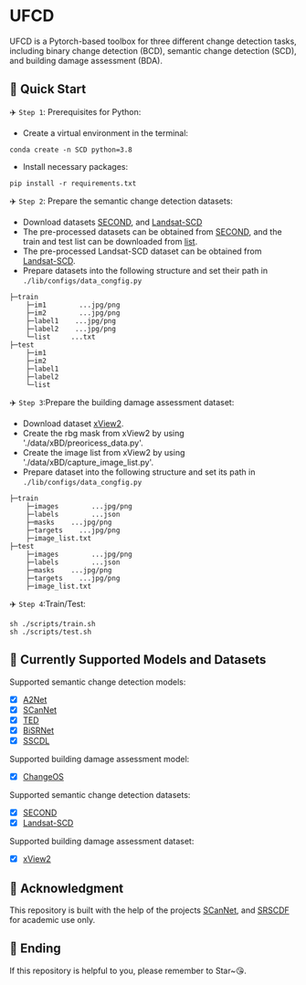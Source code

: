 

# UFCD

UFCD is a Pytorch-based toolbox for three different change detection tasks, including binary change detection (BCD), semantic change detection (SCD), and building damage assessment (BDA).

## 🍓 Quick Start

✈️ `Step 1`: Prerequisites for Python:
- Create a virtual environment in the terminal:
```shell
conda create -n SCD python=3.8
```
- Install necessary packages:
```shell
pip install -r requirements.txt
```

✈️ `Step 2`: Prepare the semantic change detection datasets:
- Download datasets [SECOND](https://ieeexplore.ieee.org/abstract/document/9555824), and [Landsat-SCD](https://figshare.com/articles/figure/Landsat-SCD_dataset_zip/19946135/1)
- The pre-processed datasets can be obtained from [SECOND](http://www.captain-whu.com/PROJECT/SCD/), and the train and test list can be  downloaded from [list](https://github.com/ggsDing/Bi-SRNet/tree/main/datasets).
- The pre-processed Landsat-SCD dataset can be obtained from [Landsat-SCD](https://drive.google.com/file/d/11CkLhakNtfaBH78SGTHxcXKNsBM524H5/view).
- Prepare datasets into the following structure and set their path in `./lib/configs/data_congfig.py`
```
├─train
    ├─im1        ...jpg/png
    ├─im2        ...jpg/png
    ├─label1    ...jpg/png
    ├─label2    ...jpg/png
    └─list     ...txt
├─test
    ├─im1        
    ├─im2        
    ├─label1    
    ├─label2   
    └─list     
```
✈️ `Step 3`:Prepare the building damage assessment dataset:
- Download dataset [xView2](https://openaccess.thecvf.com/content_CVPRW_2019/papers/cv4gc/Gupta_Creating_xBD_A_Dataset_for_Assessing_Building_Damage_from_Satellite_CVPRW_2019_paper.pdf).
- Create the rbg mask from xView2 by using './data/xBD/preoricess_data.py'.
- Create the image list from xView2 by using './data/xBD/capture_image_list.py'.
- Prepare dataset into the following structure and set its path in `./lib/configs/data_congfig.py`
```
├─train
    ├─images        ...jpg/png
    ├─labels        ...json
    ├─masks    ...jpg/png
    ├─targets    ...jpg/png
    ├─image_list.txt     
├─test
    ├─images        ...jpg/png
    ├─labels        ...json
    ├─masks    ...jpg/png
    ├─targets    ...jpg/png
    ├─image_list.txt        
 ```
✈️ `Step 4`:Train/Test:
```shell
sh ./scripts/train.sh  
sh ./scripts/test.sh   
 ```
## 🍓 Currently Supported Models and Datasets

Supported semantic change detection models:
- [x] [A2Net](https://ieeexplore.ieee.org/abstract/document/10034814)
- [x] [SCanNet](https://arxiv.org/abs/2212.05245)
- [x] [TED](https://arxiv.org/abs/2212.05245)
- [x] [BiSRNet](https://ieeexplore.ieee.org/document/9721305)
- [x] [SSCDL](https://ieeexplore.ieee.org/document/9721305)

Supported building damage assessment model:
- [x] [ChangeOS](https://www.sciencedirect.com/science/article/pii/S0034425721003564)

Supported semantic change detection datasets:
- [x] [SECOND](https://ieeexplore.ieee.org/abstract/document/9555824)
- [x] [Landsat-SCD](https://figshare.com/articles/figure/Landsat-SCD_dataset_zip/19946135/1)

Supported building damage assessment dataset:
- [x] [xView2](https://openaccess.thecvf.com/content_CVPRW_2019/papers/cv4gc/Gupta_Creating_xBD_A_Dataset_for_Assessing_Building_Damage_from_Satellite_CVPRW_2019_paper.pdf)



## 🥤 Acknowledgment
This repository is built with the help of the projects [SCanNet](https://github.com/ggsDing/SCanNet), 
and [SRSCDF](https://github.com/walking-shadow/Simple-Remote-Sensing-Change-Detection-Framework) for academic use only.

## 🍎 Ending
If this repository  is helpful to you, please remember to Star~😘.
